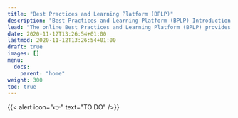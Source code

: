 ```yaml
---
title: "Best Practices and Learning Platform (BPLP)"
description: "Best Practices and Learning Platform (BPLP) Introduction and Description"
lead: "The online Best Practices and Learning Platform (BPLP) provides broadly accessible insights, best practices, and learning tools for disaster and battlefield medicine based on extensive research capabilities."
date: 2020-11-12T13:26:54+01:00
lastmod: 2020-11-12T13:26:54+01:00
draft: true
images: []
menu:
  docs:
    parent: "home"
weight: 300
toc: true
---
```


{{< alert icon="👉" text="TO DO" />}}
